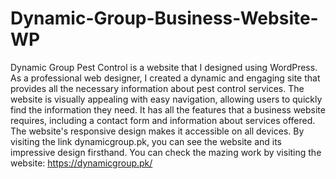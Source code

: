 # Dynamic-Group-Business-Website-WP
Dynamic Group Pest Control is a website that I designed using WordPress. As a professional web designer, I created a dynamic and engaging site that provides all the necessary information about pest control services. The website is visually appealing with easy navigation, allowing users to quickly find the information they need. It has all the features that a business website requires, including a contact form and information about services offered. The website's responsive design makes it accessible on all devices. By visiting the link dynamicgroup.pk, you can see the website and its impressive design firsthand.
You can check the mazing work by visiting the website: https://dynamicgroup.pk/
